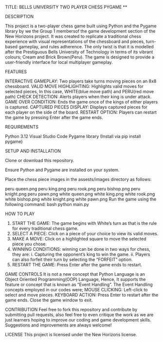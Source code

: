 TITLE: BELLS UNIVERSITY TWO PLAYER CHESS PYGAME
**

DESCRIPTION

This project is a two-player chess game built using Python and the Pygame library by we the Group 1 membersof the game development section of the New Horizons project.
It was created to replicate a traditional chess experience with visual representations of the chessboard and pieces, turn-based gameplay, and rules adherence.
The only twist is that it is modelled after the Prestiguous Bells University of Technology in terms of its vibrant colours; Cream and Brick Brown(Peru).
The game is designed to provide a user-friendly interface for local multiplayer gameplay.

FEATURES

INTERACTIVE GAMEPLAY: Two players take turns moving pieces on an 8x8 chessboard.
VALID MOVE HIGHLIGHTING: Highlights valid moves for selected pieces, In this case, WHITE(blue move path) and PERU(red move path)
CHECK DETECTION: Alerts players when their king is under attack.
GAME OVER CONDITION: Ends the game once of the kings of either players is captured.
CAPTURED PIECES DISPLAY: Displays captured pieces for each player on the side of the board.
RESTART OPTION: Players can restart the game by pressing Enter after the game ends.

REQUIREMENTS

Python 3.12
Visual Studio Code
Pygame library (Install via pip install pygame)

SETUP AND INSTALLATION

Clone or download this repository.

Ensure Python and Pygame are installed on your system.

Place the chess piece images in the assests/images directory as follows:

peru queen.png
peru king.png
peru rook.png
peru bishop.png
peru knight.png
peru pawn.png
white queen.png
white king.png
white rook.png
white bishop.png
white knight.png
white pawn.png
Run the game using the following command:
bash
python main.py

HOW TO PLAY
1. START THE GAME: The game begins with White’s turn as that is the rule for every traditional chess game.
2. SELECT A PIECE: Click on a piece of your choice to view its valid moves.
3. MAKE A MOVE: Click on a highlighted square to move the selected piece you chose.
4. WINNING CONDITIONS: winning can be done in two ways for chess, they are:
i. Capturing the opponent’s king to win the game.
ii. Players can also forfeit their turn by selecting the “FORFEIT” option.
5. RESTART THE GAME: Press Enter after the game ends to restart.

GAME CONTROLS
It is not a new concept that Python Language is an Object Oriented Programming(OOP) Language, Hence, It supports the feature or concept that is known as “Event Handling”.
The Event Handling concepts employed in our codes were;
MOUSE CLICKING:
Left-click to select and move pieces.
KEYBOARD ACTION:
Press Enter to restart after the game ends.
Close the game window to exit.

CONTRIBUTION
Feel free to fork this repository and contribute by submitting pull requests, also feel free to even critique the work as we are just learners hoping to improve our coding and game development skills. Suggestions and improvements are always welcome!

LICENSE
This project is licensed under the New Horizons license.
